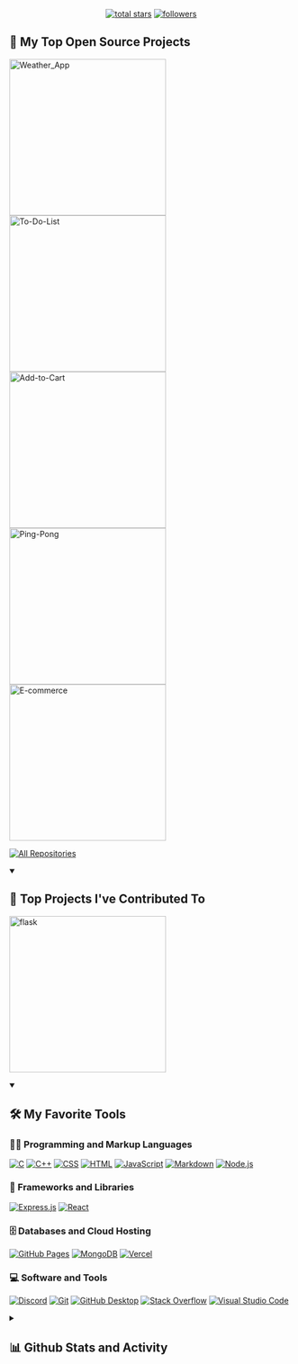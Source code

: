 

<p align="center">
  <a href="https://www.youtube.com/c/DevProTips?sub_confirmation=1">
  <a href="https://github.com/0plaze0?tab=repositories&sort=stargazers">
    <img alt="total stars" title="Total stars on GitHub" src="https://custom-icon-badges.demolab.com/github/stars/0plaze0?color=55960c&style=for-the-badge&labelColor=488207&logo=star"/></a>
  <a href="https://github.com/0plaze0?tab=followers">
    <img alt="followers" title="Follow me on Github" src="https://custom-icon-badges.demolab.com/github/followers/0plaze0?color=236ad3&labelColor=1155ba&style=for-the-badge&logo=person-add&label=Follow&logoColor=white"/></a>


<br/>






  <summary><h2>📘 My Top Open Source Projects</h2></summary>

  <p align="left">
    <a href="https://github.com/0plaze0/Weather_App"><img width="278" src="https://github-readme-stats-no-more-gem.vercel.app/api/pin/?username=0plaze0&repo=Weather_App&theme=react&bg_color=1F222E&title_color=F85D7F&hide_border=true&icon_color=F8D866&show_icons=false" alt="Weather_App"></a>
    <a href="https://github.com/0plaze0/To-Do-List"><img width="278" src="https://github-readme-stats-no-more-gem.vercel.app/api/pin/?username=0plaze0&repo=To-Do-List&theme=react&bg_color=1F222E&title_color=F85D7F&hide_border=true&icon_color=F8D866&show_icons=false" alt="To-Do-List"></a>
    <a href="https://github.com/0plaze0/Add-to-Cart"><img width="278" src="https://github-readme-stats-no-more-gem.vercel.app/api/pin/?username=0plaze0&repo=Add-to-Cart&theme=react&bg_color=1F222E&title_color=F85D7F&hide_border=true&icon_color=F8D866&show_icons=false" alt="Add-to-Cart"></a>
    <a href="https://github.com/0plaze0/Ping-Pong"><img width="278" src="https://github-readme-stats-no-more-gem.vercel.app/api/pin/?username=0plaze0&repo=Ping-Pong&theme=react&bg_color=1F222E&title_color=F85D7F&hide_border=true&icon_color=F8D866&show_icons=false" alt="Ping-Pong"></a>
    <a href="https://github.com/0plaze0/E-commerce"><img width="278" src="https://github-readme-stats-no-more-gem.vercel.app/api/pin/?username=0plaze0&repo=E-commerce&theme=react&bg_color=1F222E&title_color=F85D7F&hide_border=true&icon_color=F8D866&show_icons=false" alt="E-commerce"></a>

    
  </p>

  <a href="https://github.com/0plaze0?tab=repositories&sort=stargazers"><img alt="All Repositories" title="All Repositories" src="https://custom-icon-badges.demolab.com/badge/-Click%20Here%20For%20All%20My%20Repos-1F222E?style=for-the-badge&logoColor=white&logo=repo"/></a>
</details>

<details open> 
  <summary><h2>📕 Top Projects I've Contributed To</h2></summary>

  <p align="left">
    <a href="https://github.com/0plaze0/Front-End-Projects"><img width="278" src="https://github-readme-stats-no-more-gem.vercel.app/api/pin/?username=TusharKesarwani&repo=Front-End-Projects&theme=react&bg_color=1F222E&title_color=F85D7F&hide_border=true&icon_color=F8D866&show_icons=false&show_description=false" alt="flask"></a>
    


</details>





<details open> 
  <summary><h2>🛠️ My Favorite Tools</h2></summary>
  <!-- Some badges are from https://github.com/Ileriayo/markdown-badges -->

  <h3>👨‍💻 Programming and Markup Languages</h3>

  <p>
      <a href="https://github.com/search?q=user%3A0plaze0+language%3Ac"><img alt="C" src="https://custom-icon-badges.demolab.com/badge/C-03599C.svg?logo=c-in-hexagon&logoColor=white"></a>
      <a href="https://github.com/search?q=user%3A0plaze0+language%3Acpp"><img alt="C++" src="https://custom-icon-badges.demolab.com/badge/C++-9C033A.svg?logo=cpp2&logoColor=white"></a>
      <a href="https://github.com/search?q=user%3A0plaze0+language%3Acss"><img alt="CSS" src="https://img.shields.io/badge/CSS-1572B6.svg?logo=css3&logoColor=white"></a>
      <a href="https://github.com/search?q=user%3A0plaze0+language%3Ahtml"><img alt="HTML" src="https://img.shields.io/badge/HTML-E34F26.svg?logo=html5&logoColor=white"></a>
      <a href="https://github.com/search?q=user%3A0plaze0+language%3Ajavascript"><img alt="JavaScript" src="https://img.shields.io/badge/JavaScript-F7DF1E.svg?logo=javascript&logoColor=black"></a>
      <a href="https://github.com/search?q=user%3A0plaze0+language%3Amarkdown"><img alt="Markdown" src="https://img.shields.io/badge/Markdown-000000.svg?logo=markdown&logoColor=white"></a>
      <a href="https://github.com/search?q=user%3A0plaze0+language%3Ajavascript"><img alt="Node.js" src="https://img.shields.io/badge/Node.js-43853D.svg?logo=node.js&logoColor=white"></a>
  </p>

  <h3>🧰 Frameworks and Libraries</h3>

  <p>
      <a href="#"><img alt="Express.js" src="https://img.shields.io/badge/Express.js-404d59.svg?logo=express&logoColor=white"></a>
      <a href="#"><img alt="React" src="https://img.shields.io/badge/React-20232a.svg?logo=react&logoColor=%2361DAFB"></a>
  </p>

  <h3>🗄️ Databases and Cloud Hosting</h3>

  <p>
      <a href="#"><img alt="GitHub Pages" src="https://img.shields.io/badge/GitHub%20Pages-327FC7.svg?logo=github&logoColor=white"></a>
      <a href="#"><img alt="MongoDB" src ="https://img.shields.io/badge/MongoDB-4ea94b.svg?logo=mongodb&logoColor=white"></a>
      <a href="#"><img alt="Vercel" src="https://img.shields.io/badge/Vercel-000000.svg?logo=vercel&logoColor=white"></a>
  </p>

  <h3>💻 Software and Tools</h3>

  <p>
      <a href="#"><img alt="Discord" src="https://img.shields.io/badge/-Discord-5865F2.svg?logo=discord&logoColor=white"></a>
      <a href="#"><img alt="Git" src="https://img.shields.io/badge/Git-F05033.svg?logo=git&logoColor=white"></a>
      <a href="#"><img alt="GitHub Desktop" src="https://img.shields.io/badge/GitHub%20Desktop-8034A9.svg?logo=github&logoColor=white"></a>
      <a href="#"><img alt="Stack Overflow" src="https://img.shields.io/badge/-Stack%20Overflow-FE7A16?logo=stack-overflow&logoColor=white"></a>
      <a href="#"><img alt="Visual Studio Code" src="https://img.shields.io/badge/Visual%20Studio%20Code-0078d7.svg?logo=visual-studio-code&logoColor=white"></a>
  </p>
</details>

<details> 
  <summary><h2>📊 Github Stats and Activity</h2></summary>

  <!--<h3 align="center"> Streak Stats</h3>-->

  <p align="center">
<!--     <a href="https://github.com/0plaze0/github-readme-streak-stats" >
      <img title="🔥 Get streak stats for your profile at git.io/streak-stats" alt="DenverCoder1's streak" src="https://streak-stats.demolab.com/?user=0plaze0&theme=monokai-metallian&hide_border=true"/>
    </a> -->

  <h3 align="center"> GitHub Profile Stats</h3>


  <a href="https://github.com/anuraghazra/github-readme-stats" ><img alt="0plaze0's Github Stats" src="https://github-readme-stats-no-more-gem.vercel.app/api/?username=0plaze0&show_icons=true&include_all_commits=true&count_private=true&theme=react&hide_border=true&bg_color=0C0B1B&title_color=F85D7F&icon_color=F8D866" height="192px" align="center"/></a>
  <a href="https://github.com/anuraghazra/github-readme-stats"><img alt="0plaze0's Top Languages" src="https://github-readme-stats-no-more-gem.vercel.app/api/top-langs/?username=0plaze0&langs_count=8&layout=compact&theme=react&hide_border=true&bg_color=0C0B1B&title_color=F85D7F&icon_color=F8D866&hide=Jupyter%20Notebook,Roff" height="192px" align="center"/></a>
  <br/>

  <b>Note:</b> Top languages is only a metric of the languages my public code consists of and doesn't reflect experience or skill level.
  

<img alt="0plaze0's Activity Graph" src="https://github-readme-activity-graph.vercel.app/graph/?username=0plaze0&bg_color=0C0B1B&color=F8D866&line=F85D7F&point=FFFFFF&hide_border=true" /></a>

[![An image of @0plaze0's Holopin badges, which is a link to view their full Holopin profile](https://holopin.me/0plaze0)](https://holopin.io/@0plaze0)


</details>

